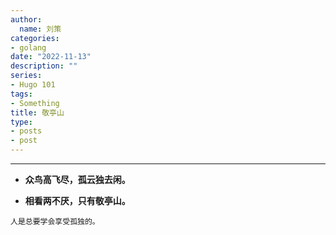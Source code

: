 ```yaml
---
author:
  name: 刘策
categories:
- golang
date: "2022-11-13"
description: ""
series:
- Hugo 101
tags:
- Something
title: 敬亭山
type:
- posts
- post
---
```

****
* **众鸟高飞尽，孤云独去闲。**

* **相看两不厌，只有敬亭山。**
~~~~
人是总要学会享受孤独的。
